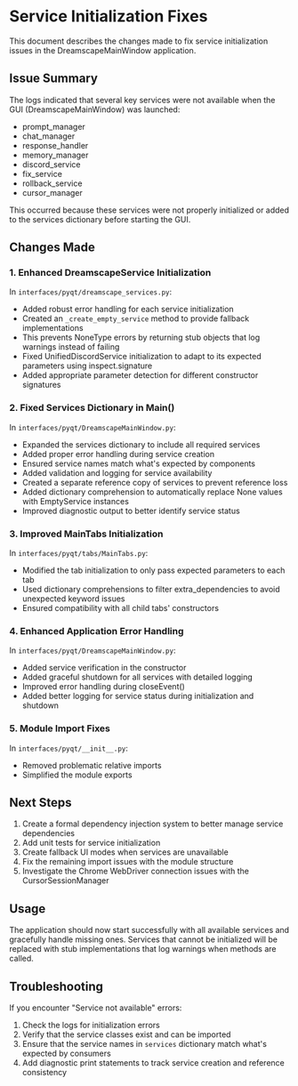 # Service Initialization Fixes

This document describes the changes made to fix service initialization issues in the DreamscapeMainWindow application.

## Issue Summary

The logs indicated that several key services were not available when the GUI (DreamscapeMainWindow) was launched:
- prompt_manager
- chat_manager
- response_handler
- memory_manager
- discord_service
- fix_service
- rollback_service
- cursor_manager

This occurred because these services were not properly initialized or added to the services dictionary before starting the GUI.

## Changes Made

### 1. Enhanced DreamscapeService Initialization

In `interfaces/pyqt/dreamscape_services.py`:
- Added robust error handling for each service initialization
- Created an `_create_empty_service` method to provide fallback implementations
- This prevents NoneType errors by returning stub objects that log warnings instead of failing
- Fixed UnifiedDiscordService initialization to adapt to its expected parameters using inspect.signature
- Added appropriate parameter detection for different constructor signatures

### 2. Fixed Services Dictionary in Main()

In `interfaces/pyqt/DreamscapeMainWindow.py`:
- Expanded the services dictionary to include all required services
- Added proper error handling during service creation
- Ensured service names match what's expected by components
- Added validation and logging for service availability
- Created a separate reference copy of services to prevent reference loss
- Added dictionary comprehension to automatically replace None values with EmptyService instances
- Improved diagnostic output to better identify service status

### 3. Improved MainTabs Initialization

In `interfaces/pyqt/tabs/MainTabs.py`:
- Modified the tab initialization to only pass expected parameters to each tab
- Used dictionary comprehensions to filter extra_dependencies to avoid unexpected keyword issues
- Ensured compatibility with all child tabs' constructors

### 4. Enhanced Application Error Handling

In `interfaces/pyqt/DreamscapeMainWindow.py`:
- Added service verification in the constructor
- Added graceful shutdown for all services with detailed logging
- Improved error handling during closeEvent()
- Added better logging for service status during initialization and shutdown

### 5. Module Import Fixes

In `interfaces/pyqt/__init__.py`:
- Removed problematic relative imports
- Simplified the module exports

## Next Steps

1. Create a formal dependency injection system to better manage service dependencies
2. Add unit tests for service initialization
3. Create fallback UI modes when services are unavailable
4. Fix the remaining import issues with the module structure
5. Investigate the Chrome WebDriver connection issues with the CursorSessionManager

## Usage

The application should now start successfully with all available services and gracefully handle missing ones. Services that cannot be initialized will be replaced with stub implementations that log warnings when methods are called.

## Troubleshooting

If you encounter "Service not available" errors:
1. Check the logs for initialization errors
2. Verify that the service classes exist and can be imported
3. Ensure that the service names in `services` dictionary match what's expected by consumers
4. Add diagnostic print statements to track service creation and reference consistency 